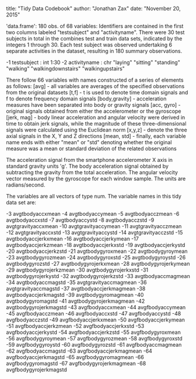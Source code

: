 title: "Tidy Data Codebook"
author: "Jonathan Zax"
date: "November 20, 2015"


'data.frame':	180 obs. of  68 variables:
 Identifiers are contained in the first two columns labeled "testsubject" and "activityname".
 There were 30 test subjects in total in the combines test and train data sets, indicated by the integers 1 through 30.
 Each test subject was observed undertaking 6 separate activities in the dataset, resulting in 180 summary observations.
 
  -1  testsubject            : int  1:30
  -2  activityname           : chr  "laying" "sitting" "standing" "walking" "walkingdownstairs" "walkingupstairs"
 
 There follow 66 variables with names constructed of a series of elements as follows:
 [avg] - all variables are averages of the specified observations from the original datasets
 [t,f] - t is used to denote time domain signals and f to denote frequency domain signals
 [body,gravity] - acceleration measures have been separated into body or gravity signals
 [acc, gyro] - original signals obtained from either the accelerometer or the gyroscope
 [jerk, mag] - body linear acceleration and angular velocity were derived in time to obtain jerk signals, while the magnitude of these three-dimensional signals were calculated using the Euclidean norm 
 [x,y,z] - denote the three axial signals in the X, Y and Z directions
 [mean, std] - finally, each variable name ends with either "mean" or "std" denoting whether the original measure was a mean or standard deviation of the related observations

The acceleration signal from the smartphone accelerometer X axis in standard gravity units 'g'.
The body acceleration signal obtained by subtracting the gravity from the total acceleration. 
The angular velocity vector measured by the gyroscope for each window sample. The units are radians/second. 

 The variables are all vectors of type num.
 The variable names in this tidy data set are:
 
  -3  avgtbodyaccxmean
  -4  avgtbodyaccymean
  -5  avgtbodyacczmean
  -6  avgtbodyaccxstd
  -7  avgtbodyaccystd
  -8  avgtbodyacczstd
  -9  avgtgravityaccxmean
  -10 avgtgravityaccymean
  -11 avgtgravityacczmean
  -12 avgtgravityaccxstd
  -13 avgtgravityaccystd
  -14 avgtgravityacczstd
  -15 avgtbodyaccjerkxmean
  -16 avgtbodyaccjerkymean
  -17 avgtbodyaccjerkzmean
  -18 avgtbodyaccjerkxstd
  -19 avgtbodyaccjerkystd
  -20 avgtbodyaccjerkzstd
  -21 avgtbodygyroxmean
  -22 avgtbodygyroymean
  -23 avgtbodygyrozmean
  -24 avgtbodygyroxstd
  -25 avgtbodygyroystd
  -26 avgtbodygyrozstd
  -27 avgtbodygyrojerkxmean
  -28 avgtbodygyrojerkymean
  -29 avgtbodygyrojerkzmean
  -30 avgtbodygyrojerkxstd
  -31 avgtbodygyrojerkystd
  -32 avgtbodygyrojerkzstd
  -33 avgtbodyaccmagmean
  -34 avgtbodyaccmagstd
  -35 avgtgravityaccmagmean
  -36 avgtgravityaccmagstd
  -37 avgtbodyaccjerkmagmean
  -38 avgtbodyaccjerkmagstd
  -39 avgtbodygyromagmean
  -40 avgtbodygyromagstd
  -41 avgtbodygyrojerkmagmean
  -42 avgtbodygyrojerkmagstd
  -43 avgfbodyaccxmean
  -44 avgfbodyaccymean
  -45 avgfbodyacczmean
  -46 avgfbodyaccxstd
  -47 avgfbodyaccystd
  -48 avgfbodyacczstd
  -49 avgfbodyaccjerkxmean
  -50 avgfbodyaccjerkymean
  -51 avgfbodyaccjerkzmean
  -52 avgfbodyaccjerkxstd
  -53 avgfbodyaccjerkystd
  -54 avgfbodyaccjerkzstd
  -55 avgfbodygyroxmean
  -56 avgfbodygyroymean
  -57 avgfbodygyrozmean
  -58 avgfbodygyroxstd
  -59 avgfbodygyroystd
  -60 avgfbodygyrozstd
  -61 avgfbodyaccmagmean
  -62 avgfbodyaccmagstd
  -63 avgfbodyaccjerkmagmean
  -64 avgfbodyaccjerkmagstd
  -65 avgfbodygyromagmean
  -66 avgfbodygyromagstd
  -67 avgfbodygyrojerkmagmean
  -68 avgfbodygyrojerkmagstd
